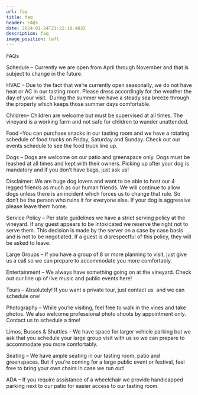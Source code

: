 ```yaml
---
url: faq
title: faq
header: FAQs
date: 2024-01-24T23:22:10.403Z
description: faq
image_position: left
---
```

FAQs



Schedule – Currently we are open from April through November and that is subject to change in the future.



HVAC – Due to the fact that we’re currently open seasonally, we do not have heat or AC in our tasting room. Please dress accordingly for the weather the day of your visit.  During the summer we have a steady sea breeze through the property which keeps those summer days comfortable.



Children– Children are welcome but must be supervised at all times. The vineyard is a working farm and not safe for children to wander unattended. 



Food –You can purchase snacks in our tasting room and we have a rotating schedule of food trucks on Friday, Saturday and Sunday. Check out our events schedule to see the food truck line up.



Dogs – Dogs are welcome on our patio and greenspace only. Dogs must be leashed at all times and kept with their owners. Picking up after your dog is mandatory and if you don’t have bags, just ask us!

Disclaimer: We are huge dog lovers and want to be able to host our 4 legged friends as much as our human friends. We will continue to allow dogs unless there is an incident which forces us to change that rule. So don’t be the person who ruins it for everyone else. If your dog is aggressive please leave them home. 



Service Policy – Per state guidelines we have a strict serving policy at the vineyard. If any guest appears to be intoxicated we reserve the right not to serve them. This decision is made by the server on a case by case basis and is not to be negotiated. If a guest is disrespectful of this policy, they will be asked to leave. 



Large Groups – If you have a group of 8 or more planning to visit, just give us a call so we can prepare to accommodate you more comfortably.



Entertainment – We always have something going on at the vineyard. Check out our line up of live music and public events here!



Tours – Absolutely! If you want a private tour, just contact us  and we can schedule one! 



Photography – While you’re visiting, feel free to walk in the vines and take photos. We also welcome professional photo shoots by appointment only. Contact us to schedule a time!



Limos, Busses & Shuttles – We have space for larger vehicle parking but we ask that you schedule your large group visit with us so we can prepare to accommodate you more comfortably. 



Seating – We have ample seating in our tasting room, patio and greenspaces. But if you’re coming for a large public event or festival, feel free to bring your own chairs in case we run out!



ADA – If you require assistance of a wheelchair we provide handicapped parking next to our patio for easier access to our tasting room.